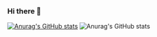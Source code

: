 ### Hi there 👋

<!--
**mygoddess-007700/mygoddess-007700** is a ✨ _special_ ✨ repository because its `README.md` (this file) appears on your GitHub profile.

Here are some ideas to get you started:

- 🔭 I’m currently working on ...
- 🌱 I’m currently learning ...
- 👯 I’m looking to collaborate on ...
- 🤔 I’m looking for help with ...
- 💬 Ask me about ...
- 📫 How to reach me: ...
- 😄 Pronouns: ...
- ⚡ Fun fact: ...
-->

[![Anurag's GitHub stats](https://github-readme-stats.vercel.app/api?username=mygoddess-007700)](https://github.com/anuraghazra/github-readme-stats)
![Anurag's GitHub stats](https://github-readme-stats.vercel.app/api?username=mygoddess-007700&show_icons=true)

